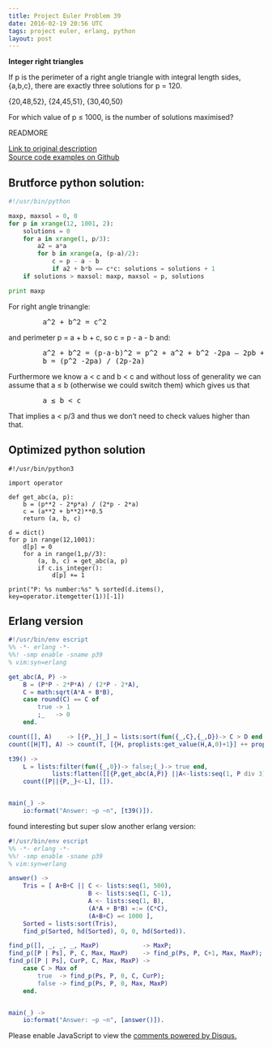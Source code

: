 ```yaml
---
title: Project Euler Problem 39
date: 2016-02-19 20:56 UTC
tags: project euler, erlang, python
layout: post
---
```


<b>Integer right triangles</b>

If p is the perimeter of a right angle triangle with integral length sides, {a,b,c}, there are exactly three solutions for p = 120.

{20,48,52}, {24,45,51}, {30,40,50}

For which value of p ≤ 1000, is the number of solutions maximised?

READMORE

[Link to original description](https://projecteuler.net/problem=39)<br/>
[Source code examples on Github](https://github.com/mijkenator/pr_euler/tree/master/p39)<br>

## Brutforce python solution:
```python
#!/usr/bin/python

maxp, maxsol = 0, 0
for p in xrange(12, 1001, 2):
    solutions = 0
    for a in xrange(1, p/3):
        a2 = a*a
        for b in xrange(a, (p-a)/2):
            c = p - a - b
            if a2 + b*b == c*c: solutions = solutions + 1
    if solutions > maxsol: maxp, maxsol = p, solutions

print maxp

```

For right angle trinangle:

<pre>
        a^2 + b^2 = c^2
</pre>

and perimeter p = a + b + c, so c = p - a - b and:

<pre>
        a^2 + b^2 = (p-a-b)^2 = p^2 + a^2 + b^2 -2pa – 2pb + 2ab
        b = (p^2 -2pa) / (2p-2a)
</pre>

Furthermore we know a < c and b < c and without loss of generality we can assume that a ≤ b 
(otherwise we could switch them) which gives us that 
<pre>
        a ≤ b < c
</pre>
That implies  a < p/3 and thus we don’t need to check values higher than that.

## Optimized python solution
```
#!/usr/bin/python3

import operator

def get_abc(a, p):
    b = (p**2 - 2*p*a) / (2*p - 2*a)
    c = (a**2 + b**2)**0.5
    return (a, b, c)

d = dict()
for p in range(12,1001):
    d[p] = 0
    for a in range(1,p//3):
        (a, b, c) = get_abc(a, p)
        if c.is_integer(): 
            d[p] += 1

print("P: %s number:%s" % sorted(d.items(), key=operator.itemgetter(1))[-1])

```

## Erlang version
```erlang
#!/usr/bin/env escript
%% -*- erlang -*-
%%! -smp enable -sname p39
% vim:syn=erlang

get_abc(A, P) ->
    B = (P*P - 2*P*A) / (2*P - 2*A),
    C = math:sqrt(A*A + B*B),
    case round(C) == C of
        true -> 1
        ;_   -> 0
    end.

count([], A)    -> [{P,_}|_] = lists:sort(fun({_,C},{_,D})-> C > D end, A), P;
count([H|T], A) -> count(T, [{H, proplists:get_value(H,A,0)+1}] ++ proplists:delete(H,A)).

t39() ->
    L = lists:filter(fun({_,0})-> false;(_)-> true end,
            lists:flatten([[{P,get_abc(A,P)} ||A<-lists:seq(1, P div 3)]||P<-lists:seq(12,1000)])),
    count([P||{P,_}<-L], []).


main(_) ->
    io:format("Answer: ~p ~n", [t39()]).

```

found interesting but super slow another erlang version:

```erlang
#!/usr/bin/env escript
%% -*- erlang -*-
%%! -smp enable -sname p39
% vim:syn=erlang

answer() ->
    Tris = [ A+B+C || C <- lists:seq(1, 500),
                      B <- lists:seq(1, C-1),
                      A <- lists:seq(1, B),
                      (A*A + B*B) =:= (C*C),
                      (A+B+C) =< 1000 ],
    Sorted = lists:sort(Tris),
    find_p(Sorted, hd(Sorted), 0, 0, hd(Sorted)).

find_p([], _, _, _, MaxP)            -> MaxP;
find_p([P | Ps], P, C, Max, MaxP)    -> find_p(Ps, P, C+1, Max, MaxP);
find_p([P | Ps], CurP, C, Max, MaxP) ->
    case C > Max of
        true  -> find_p(Ps, P, 0, C, CurP);
        false -> find_p(Ps, P, 0, Max, MaxP)
    end.


main(_) ->
    io:format("Answer: ~p ~n", [answer()]).

```

<div id="disqus_thread"></div>
<script>
/**
* RECOMMENDED CONFIGURATION VARIABLES: EDIT AND UNCOMMENT THE SECTION BELOW TO INSERT DYNAMIC VALUES FROM YOUR PLATFORM OR CMS.
* LEARN WHY DEFINING THESE VARIABLES IS IMPORTANT: https://disqus.com/admin/universalcode/#configuration-variables
*/
/*
var disqus_config = function () {
    this.page.url = '2016/02/19/project-euler-problem-39/'; // Replace PAGE_URL with your page's canonical URL variable
    this.page.identifier = 'pep39'; // Replace PAGE_IDENTIFIER with your page's unique identifier variable
};
*/
(function() { // DON'T EDIT BELOW THIS LINE
var d = document, s = d.createElement('script');

s.src = '//mijkenator.disqus.com/embed.js';

s.setAttribute('data-timestamp', +new Date());
(d.head || d.body).appendChild(s);
})();
</script>
<noscript>Please enable JavaScript to view the <a href="https://disqus.com/?ref_noscript" rel="nofollow">comments powered by Disqus.</a></noscript>



